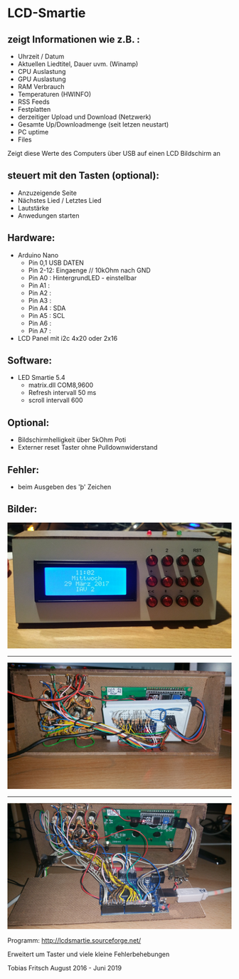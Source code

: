 # LCD-Smartie 

## zeigt Informationen wie z.B. :
- Uhrzeit / Datum
- Aktuellen Liedtitel, Dauer uvm. (Winamp)
- CPU Auslastung
- GPU Auslastung
- RAM Verbrauch
- Temperaturen (HWINFO)
- RSS Feeds
- Festplatten
- derzeitiger Upload und Download (Netzwerk)
- Gesamte Up/Downloadmenge (seit letzen neustart)
- PC uptime
- Files

Zeigt diese Werte des Computers über USB auf einen LCD Bildschirm an

## steuert mit den Tasten (optional):

- Anzuzeigende Seite
- Nächstes Lied / Letztes Lied
- Lautstärke
- Anwedungen starten

## Hardware:

 - Arduino Nano
   - Pin 0,1 USB DATEN
   - Pin 2-12: Eingaenge // 10kOhm nach GND
   - Pin A0 : HintergrundLED - einstellbar
   - Pin A1 :
   - Pin A2 :
   - Pin A3 :
   - Pin A4 : SDA
   - Pin A5 : SCL
   - Pin A6 :
   - Pin A7 :
 - LCD Panel mit i2c 4x20 oder 2x16

## Software:

 - LED Smartie 5.4
   - matrix.dll COM8,9600
   - Refresh intervall 50 ms
   - scroll intervall 600

## Optional:

 -  Bildschirmhelligkeit über 5kOhm Poti
 -  Externer reset Taster ohne Pulldownwiderstand
   
## Fehler:
 
 - beim Ausgeben des 'þ' Zeichen
 
## Bilder: 

![Bild 1](https://github.com/ToWipf/LCD-Smartie/blob/master/pic/Bild1.jpg)
***
![Bild 2](https://github.com/ToWipf/LCD-Smartie/blob/master/pic/Bild2.jpg)
***
![Bild 3](https://github.com/ToWipf/LCD-Smartie/blob/master/pic/Bild3.jpg)

Programm: http://lcdsmartie.sourceforge.net/

Erweitert um Taster und viele kleine Fehlerbehebungen
 
Tobias Fritsch  August 2016 - Juni 2019
